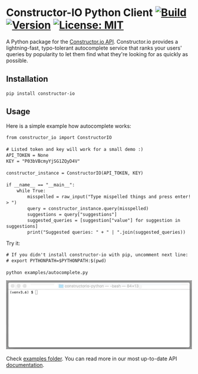 # Constructor-IO Python Client [![Build](https://travis-ci.org/Constructor-io/constructorio-python.svg?branch=master)](https://travis-ci.org/Constructor-io/constructorio-python) [![Version](https://img.shields.io/pypi/v/constructor-io.svg)](https://pypi.python.org/pypi/constructor-io) [![License: MIT](https://img.shields.io/badge/License-MIT-green.svg)](https://opensource.org/licenses/MIT)



A Python package for the [Constructor.io API](http://constructor.io/docs).  Constructor.io provides a lightning-fast, typo-tolerant autocomplete service that ranks your users' queries by popularity to let them find what they're looking for as quickly as possible.

## Installation

```
pip install constructor-io
```

## Usage

Here is a simple example how autocomplete works:
```
from constructor_io import ConstructorIO

# Listed token and key will work for a small demo :)
API_TOKEN = None
KEY = "P03bVBcmyYjSG1ZQyD4V"

constructor_instance = ConstructorIO(API_TOKEN, KEY)

if __name__ == "__main__":
    while True:
        misspelled = raw_input("Type mispelled things and press enter! > ")
        query = constructor_instance.query(misspelled)
        suggestions = query["suggestions"]
        suggested_queries = [suggestion["value"] for suggestion in suggestions]
        print("Suggested queries: " + " | ".join(suggested_queries))
```

Try it:
```
# If you didn't install constructor-io with pip, uncomment next line:
# export PYTHONPATH=$PYTHONPATH:$(pwd)

python examples/autocomplete.py
```

![Run example](https://github.com/Constructor-io/constructorio-python/raw/master/run_example.gif)

Check [examples folder](examples). You can read more in our most up-to-date API [documentation](https://constructor.io/docs/?python#).
